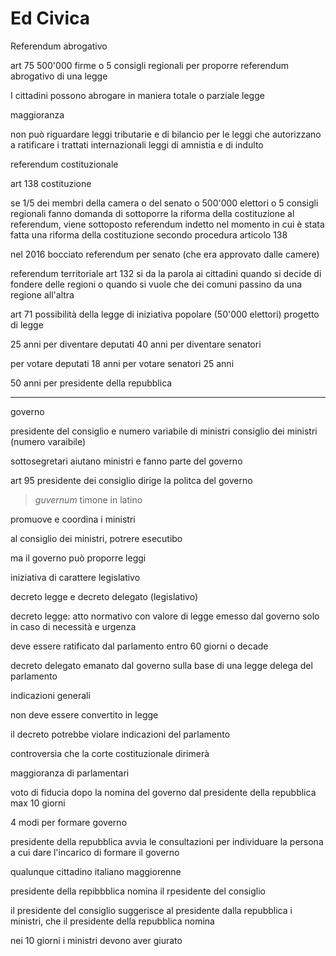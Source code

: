 # Ed Civica

Referendum abrogativo

art 75
500'000 firme o 5 consigli regionali per proporre referendum abrogativo di una legge

I cittadini possono abrogare in maniera totale o parziale legge

maggioranza

non può riguardare leggi tributarie e di bilancio
per le leggi che autorizzano a ratificare i trattati internazionali
leggi di amnistia e di indulto


referendum costituzionale

art 138 costituzione


se 1/5 dei membri della camera  o del senato o 500'000 elettori o 5 consigli regionali fanno domanda di sottoporre la riforma della costituzione al referendum, viene sottoposto 
referendum indetto nel momento in cui è stata fatta una riforma della costituzione secondo procedura articolo 138

nel 2016 bocciato referendum per senato (che era approvato dalle camere)


referendum territoriale art 132
si da la parola ai cittadini quando si decide di fondere delle regioni o quando si vuole che dei comuni passino da una regione all'altra


art 71 possibilità della legge di iniziativa popolare (50'000 elettori)
progetto di legge


25 anni per diventare deputati
40 anni per diventare senatori

per votare deputati 18 anni
per votare senatori 25 anni

50 anni per presidente della repubblica



---
governo

presidente del consiglio e numero variabile di ministri
consiglio dei ministri (numero varaibile)

sottosegretari aiutano ministri e fanno parte del governo

art 95
presidente dei consiglio dirige la politca del governo

> _guvernum_ timone in latino

promuove e coordina i ministri


al consiglio dei ministri, potrere esecutibo

ma il governo può proporre leggi

iniziativa di carattere legislativo

decreto legge e decreto delegato  (legislativo)

decreto legge:
atto normativo con valore di legge emesso dal governo solo in caso di necessità e urgenza

deve essere ratificato dal parlamento entro 60 giorni o decade

decreto delegato emanato dal governo sulla base di una legge delega del parlamento

indicazioni generali

non deve essere convertito in legge

il decreto potrebbe violare indicazioni del parlamento

controversia che la corte costituzionale dirimerà

maggioranza di parlamentari

voto di fiducia dopo la nomina del governo dal presidente della repubblica
max 10 giorni

4 modi per formare governo

presidente della repubblica avvia le consultazioni per individuare la persona a cui dare l'incarico di formare il governo

qualunque cittadino italiano maggiorenne




presidente della repibbblica nomina il rpesidente del consiglio

il presidente del consiglio suggerisce al presidente dalla repubblica i ministri, che il presidente della repubblica nomina

nei 10 giorni i ministri devono aver giurato 
<!--stackedit_data:
eyJoaXN0b3J5IjpbLTE3MzQyNzA2NTksLTE5Njg0NTUyMzBdfQ
==
-->